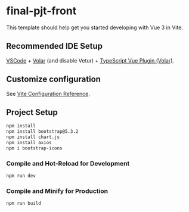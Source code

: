 # final-pjt-front

This template should help get you started developing with Vue 3 in Vite.

## Recommended IDE Setup

[VSCode](https://code.visualstudio.com/) + [Volar](https://marketplace.visualstudio.com/items?itemName=Vue.volar) (and disable Vetur) + [TypeScript Vue Plugin (Volar)](https://marketplace.visualstudio.com/items?itemName=Vue.vscode-typescript-vue-plugin).

## Customize configuration

See [Vite Configuration Reference](https://vitejs.dev/config/).

## Project Setup

```sh
npm install
npm install bootstrap@5.3.2
npm install chart.js
npm install axios
npm i bootstrap-icons
```

### Compile and Hot-Reload for Development

```sh
npm run dev
```

### Compile and Minify for Production

```sh
npm run build
```
